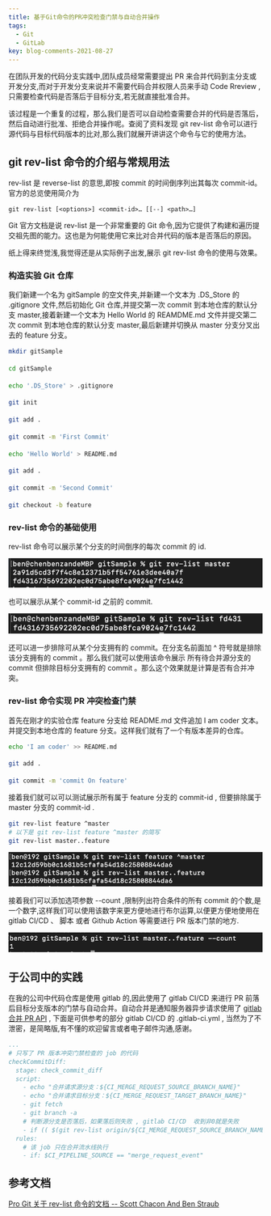 ```yaml
---
title: 基于Git命令的PR冲突检查门禁与自动合并操作
tags:
  - Git
  - GitLab
key: blog-comments-2021-08-27
---
```


在团队开发的代码分支实践中,团队成员经常需要提出 PR 来合并代码到主分支或开发分支,而对于开发分支来说并不需要代码合并权限人员来手动 Code Rreview ,只需要检查代码是否落后于目标分支,若无就直接批准合并。

该过程是一个重复的过程，那么我们是否可以自动检查需要合并的代码是否落后，然后自动进行批准、拒绝合并操作呢。查阅了资料发现 git rev-list 命令可以进行源代码与目标代码版本的比对,那么我们就展开讲讲这个命令与它的使用方法。

<!--more-->

## git rev-list 命令的介绍与常规用法

rev-list 是 reverse-list 的意思,即按 commit 的时间倒序列出其每次 commit-id。官方的总览使用简介为 
```Git
git rev-list [<options>] <commit-id>…​ [[--] <path>…​]
```

Git 官方文档是说 rev-list 是一个非常重要的 Git 命令,因为它提供了构建和遍历提交祖先图的能力。这也是为何能使用它来比对合并代码的版本是否落后的原因。

纸上得来终觉浅,我觉得还是从实际例子出发,展示 git rev-list 命令的使用与效果。

### 构造实验 Git 仓库

我们新建一个名为 gitSample 的空文件夹,并新建一个文本为 .DS_Store 的 .gitignore 文件,然后初始化 Git 仓库,并提交第一次 commit 到本地仓库的默认分支 master,接着新建一个文本为 Hello World 的 REAMDME.md 文件并提交第二次 commit 到本地仓库的默认分支 master,最后新建并切换从 master 分支分叉出去的 feature 分支。

```bash
mkdir gitSample

cd gitSample

echo '.DS_Store' > .gitignore

git init

git add .

git commit -m 'First Commit'

echo 'Hello World' > README.md

git add .

git commit -m 'Second Commit'

git checkout -b feature
```

### rev-list 命令的基础使用

rev-list 命令可以展示某个分支的时间倒序的每次 commit 的 id.

![git-rev-list-branch](/images/2021-08-27-git-rev-list-branch.png)

也可以展示从某个 commit-id 之前的 commit.

![git-rev-list-id](/images/2021-08-27-git-rev-list-id.png)

还可以进一步排除可从某个分支拥有的 commit。在分支名前面加 ^ 符号就是排除该分支拥有的 commit 。那么我们就可以使用该命令展示 所有待合并源分支的 commit 但排除目标分支拥有的 commit 。那么这个效果就是计算是否有合并冲突。

### rev-list 命令实现 PR 冲突检查门禁

首先在刚才的实验仓库 feature 分支给 README.md 文件追加 I am coder 文本。并提交到本地仓库的 feature 分支。这样我们就有了一个有版本差异的仓库。

```bash
echo 'I am coder' >> README.md

git add .

git commit -m 'commit On feature'
```

接着我们就可以可以测试展示所有属于 feature 分支的 commit-id , 但要排除属于 master 分支的 commit-id .

```bash
git rev-list feature ^master
# 以下是 git rev-list feature ^master 的简写
git rev-list master..feature
```

![rev-list-not](/images/2021-08-27-rev-list-not.png)

接着我们可以添加选项参数 --count ,限制列出符合条件的所有 commit 的个数,是一个数字,这样我们可以使用该数字来更方便地进行布尔运算,以便更方便地使用在 gitlab CI/CD 、 脚本 或者 Github Action 等需要进行 PR 版本门禁的地方.

![rev-list-count](/images/2021-08-27-rev-list-count.png)

## 于公司中的实践

在我的公司中代码仓库是使用 gitlab 的,因此使用了 gitlab CI/CD 来进行 PR 前落后目标分支版本的门禁与自动合并。自动合并是通知服务器异步请求使用了 [gitlab 合并 PR API](https://gitlab.tianchendajiankang.com/help/api/merge_requests.md#accept-mr) , 下面是可供参考的部分 gitlab CI/CD 的 .gitlab-ci.yml , 当然为了不泄密，是简略版,有不懂的欢迎留言或者电子邮件沟通,感谢。

```yaml
...
# 只写了 PR 版本冲突门禁检查的 job 的代码
checkCommitDiff:
  stage: check_commit_diff
  script:
    - echo "合并请求源分支：${CI_MERGE_REQUEST_SOURCE_BRANCH_NAME}"
    - echo "合并请求目标分支：${CI_MERGE_REQUEST_TARGET_BRANCH_NAME}"
    - git fetch
    - git branch -a
    # 判断源分支是否落后，如果落后则失败 , gitlab CI/CD  收到非0就是失败
    - if (( $(git rev-list origin/${CI_MERGE_REQUEST_SOURCE_BRANCH_NAME}..origin/${CI_MERGE_REQUEST_TARGET_BRANCH_NAME} --count)>0 )); then exit 1; else echo exit 0; fi
  rules:
    # 该 job 只在合并流水线执行
    - if: $CI_PIPELINE_SOURCE == "merge_request_event"
```

## 参考文档

[Pro Git 关于 rev-list 命令的文档 -- Scott Chacon And Ben Straub](https://git-scm.com/docs/git-rev-list)  
